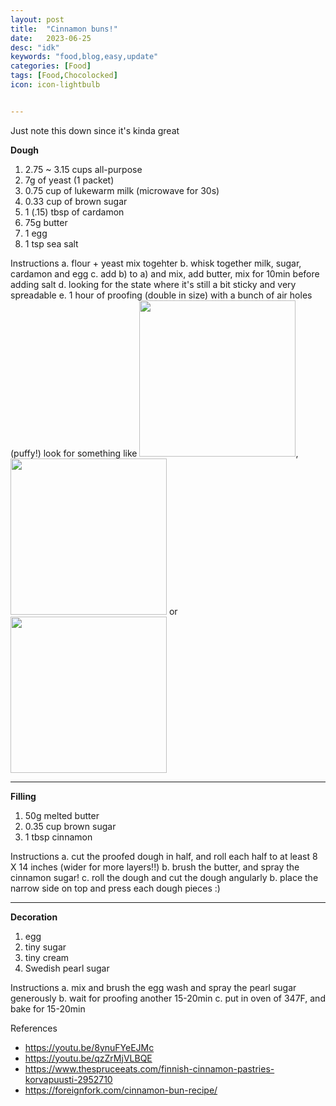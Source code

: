 ```yaml
---
layout: post
title:  "Cinnamon buns!"
date:   2023-06-25
desc: "idk"
keywords: "food,blog,easy,update"
categories: [Food]
tags: [Food,Chocolocked]
icon: icon-lightbulb


---
```


Just note this down since it's kinda great 

**Dough** 
1. 2.75 ~ 3.15 cups all-purpose
2. 7g of yeast (1 packet)
3. 0.75 cup of lukewarm milk (microwave for 30s)
4. 0.33 cup of brown sugar
5. 1 (.15) tbsp of cardamon
6. 75g butter
7. 1 egg
8. 1 tsp sea salt


Instructions 
a. flour + yeast mix togehter 
b. whisk together milk, sugar, cardamon and egg
c. add b) to a) and mix, add butter, mix for 10min before adding salt 
d. looking for the state where it's still a bit sticky and very spreadable 
e. 1 hour of proofing (double in size) with a bunch of air holes (puffy!)
look for something like [<img src="this.png" width="250"/>](../_postimgs/IMG_0165.jpg), [<img src="this.png" width="250"/>](../_postimgs/IMG_0166.jpg) or [<img src="that.png" width="250"/>](../_postimgs/IMG_0168.jpg)

---
**Filling** 
1. 50g melted butter
2. 0.35 cup brown sugar
3. 1 tbsp cinnamon

Instructions
a. cut the proofed dough in half, and roll each half to at least 8 X 14 inches (wider for more layers!!)
b. brush the butter, and spray the cinnamon sugar!
c. roll the dough and cut the dough angularly
b. place the narrow side on top and press each dough pieces :) 

---
**Decoration**
1. egg
2. tiny sugar
3. tiny cream
4. Swedish pearl sugar

Instructions 
a. mix and brush the egg wash and spray the pearl sugar generously 
b. wait for proofing another 15-20min 
c. put in oven of 347F, and bake for 15-20min 










References
* https://youtu.be/8ynuFYeEJMc
* https://youtu.be/qzZrMjVLBQE
* https://www.thespruceeats.com/finnish-cinnamon-pastries-korvapuusti-2952710
* https://foreignfork.com/cinnamon-bun-recipe/

